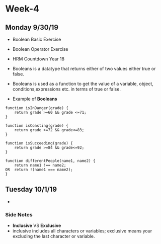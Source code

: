 # **Week-4**

## **Monday** 9/30/19

* Boolean Basic Exercise
* Boolean Operator Exercise
* HRM Countdown Year 18

* Booleans is a datatype that returns either of two values either true or false.
* Booleans is used as a function to get the value of a variable, object, conditions,expressions etc. in terms of true or false.
* Example of **Booleans**
```
function isInDanger(grade) {
    return grade >=60 && grade <=71;
}

function isCoasting(grade) {
    return grade >=72 && grade<=83;
}

function isSucceeding(grade) {
    return grade >=84 && grade<=92;
}

function differentPeople(name1, name2) {
    return name1 !== name2;
OR  return !(name1 === name2);
}
```

## **Tuesday** 10/1/19

* 




### Side Notes
* **Inclusive** VS **Exclusive**
* inclusive includes all characters or variables; exclusive means your excluding the last character or variable.

